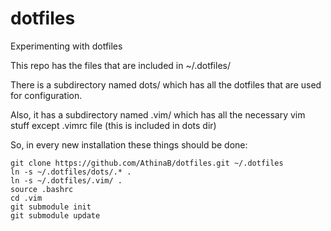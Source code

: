 dotfiles
=========

Experimenting with dotfiles

This repo has the files that are included in ~/.dotfiles/

There is a subdirectory named dots/ which has all the dotfiles that are used for configuration.

Also, it has a subdirectory named .vim/ which has all the necessary vim stuff except .vimrc file (this is included in dots dir)

So, in every new installation these things should be done:
```
git clone https://github.com/AthinaB/dotfiles.git ~/.dotfiles
ln -s ~/.dotfiles/dots/.* .
ln -s ~/.dotfiles/.vim/ .
source .bashrc
cd .vim
git submodule init
git submodule update
```
